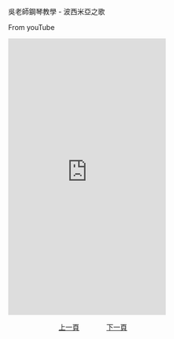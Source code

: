 ﻿---
---
吳老師鋼琴教學 - 波西米亞之歌

From youTube
<iframe width="320" height="560" src="https://www.youtube.com/embed/VvqL_rvC2RQ" title="波西米亞之歌" frameborder="0" allow="accelerometer; autoplay; clipboard-write; encrypted-media; gyroscope; picture-in-picture; web-share" allowfullscreen></iframe>


&nbsp;&nbsp;&nbsp;&nbsp;&nbsp;&nbsp;&nbsp;&nbsp;&nbsp;&nbsp;&nbsp;&nbsp;
&nbsp;&nbsp;&nbsp;&nbsp;&nbsp;&nbsp;&nbsp;&nbsp;&nbsp;&nbsp;&nbsp;&nbsp;
[上一頁](T-ConCon)
&nbsp;&nbsp;&nbsp;&nbsp;&nbsp;&nbsp;&nbsp;&nbsp;&nbsp;&nbsp;&nbsp;&nbsp;
[下一頁](T-Moon)





